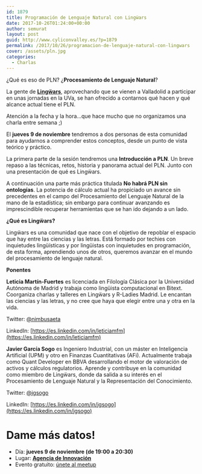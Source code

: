 ```yaml
---
id: 1879
title: Programación de Lenguaje Natural con Lingẅars
date: 2017-10-26T01:24:00+00:00
author: semurat
layout: post
guid: http://www.cyliconvalley.es/?p=1879
permalink: /2017/10/26/programacion-de-lenguaje-natural-con-lingwars
cover: /assets/pln.jpg
categories:
  - Charlas
---
```


¿Qué es eso de PLN? ¿**Procesamiento de Lenguaje Natural**?

La gente de **[Lingẅars](https://lingwars.github.io/blog/)**, aprovechando que se vienen a Valladolid a participar en unas jornadas en la UVa, se han ofrecido a contarnos qué hacen y qué alcance actual tiene el PLN.

Atención a la fecha y la hora...que hace mucho que no organizamos una charla entre semana ;)

El **jueves 9 de noviembre** tendremos a dos personas de esta comunidad para ayudarnos a comprender estos conceptos, desde un punto de vista teórico y práctico.

La primera parte de la sesión tendremos una **Introducción a PLN**. Un breve repaso a las técnicas, retos, historia y panorama actual del PLN. Junto con una presentación de qué es Lingẅars.

A continuación una parte más práctica titulada **No habrá PLN sin ontologías**. La potencia de cálculo actual ha propiciado un avance sin precedentes en el campo del Procesamiento del Lenguaje Natural de la mano de la estadística; sin embargo para continuar avanzando es imprescindible recuperar herramientas que se han ido dejando a un lado.

**¿Qué es Lingẅars?**

Lingẅars es una comunidad que nace con el objetivo de repoblar el espacio que hay entre las ciencias y las letras. Está formado por techies con inquietudes lingüísticas y por lingüistas con inquietudes en programación, de esta forma, aprendiendo unos de otros, queremos avanzar en el mundo del procesamiento de lenguaje natural.

**Ponentes**

**Leticia Martín-Fuertes** es licenciada en Filología Clásica por la Universidad Autónoma de Madrid y trabaja como lingüista computacional en Bitext. Coorganiza charlas y talleres en Lingẅars y R-Ladies Madrid. Le encantan las ciencias y las letras, y no cree que haya que elegir entre una y otra en la vida.

Twitter: [@nimbusaeta](http://twitter.com/nimbusaeta)

LinkedIn: [https://es.linkedin.com/in/leticiamfm](https://es.linkedin.com/in/leticiamfm)

**Javier García Sogo** es Ingeniero Industrial, con un máster en Inteligencia Artificial (UPM) y otro en Finanzas Cuantitativas (AFi). Actualmente trabaja como Quant Developer en BBVA desarrollando el motor de valoración de activos y cálculos regulatorios. Aprende y contribuye en la comunidad como miembro de Lingẅars, donde da salida a su interés en el Procesamiento de Lenguaje Natural y la Representación del Conocimiento.

Twitter: [@jgsogo](http://twitter.com/jgsogo)

LinkedIn: [https://es.linkedin.com/in/jgsogo](https://es.linkedin.com/in/jgsogo)

#  Dame más datos!

- Día: **jueves 9 de noviembre (de 19:00 a 20:30)**
- Lugar: **[Agencia de Innovación](https://www.google.es/maps/place/Agencia+de+Innovaci%C3%B3n/@41.618862,-4.747401,17z/data=!3m1!4b1!4m2!3m1!1s0xd476cde13c9d9df:0xc54421ea5d686678)**
- Evento gratuito: [únete al meetup](https://www.meetup.com/Cylicon-Valley/events/244525437/)
